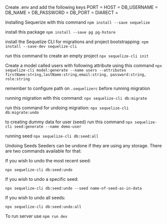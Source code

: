 Create .env and add the following keys
PORT = 
HOST = 
DB_USERNAME = 
DB_NAME = 
DB_PASSWORD = 
DB_PORT = 
DIARECT = 

Installing Sequerize with this command `npm install --save sequelize`

install this package `npm install --save pg pg-hstore`

install the Sequelize CLI for migrations and project bootstrapping: 
`npm install --save-dev sequelize-cli`

run this command to create an empty project `npx sequelize-cli init`

Create a model called users with following attribute using this command 
`npx sequelize-cli model:generate --name users --attributes firstName:string,lastName:string,email:string, password:string, role:string`

remember to configure path on `.sequelizerc` before running migration

running migration with this command: `npx sequelize-cli db:migrate`

run this command for undoing migration: `npx sequelize-cli db:migrate:undo`

to creating dummy data for user (seed) run this command
`npx sequelize-cli seed:generate --name demo-user`

running seed  `npx sequelize-cli db:seed:all`

Undoing Seeds
Seeders can be undone if they are using any storage. There are two commands available for that:

If you wish to undo the most recent seed:

`npx sequelize-cli db:seed:undo`

If you wish to undo a specific seed:

`npx sequelize-cli db:seed:undo --seed name-of-seed-as-in-data`

If you wish to undo all seeds:

`npx sequelize-cli db:seed:undo:all`

To run server use `npm run dev`